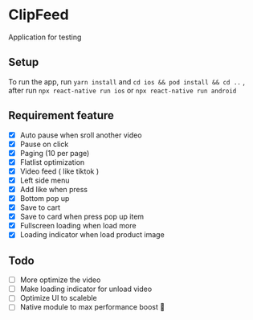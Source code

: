 # ClipFeed
 
 Application for testing


 
## Setup


To run the app, run `yarn install` and `cd ios && pod install && cd ..` , after run `npx react-native run ios` or `npx react-native run android`

## Requirement feature 

 - [x] Auto pause when sroll another video
 - [x] Pause on click
 - [x] Paging (10 per page)
 - [x] Flatlist optimization
 - [x] Video feed ( like tiktok )
 - [x] Left side menu
 - [x] Add like when press
 - [x] Bottom pop up
 - [x] Save to cart
 - [x] Save to card when press pop up item  
 - [x] Fullscreen loading when load more
 - [x] Loading indicator when load product image
## Todo
- [ ] More optimize the video
- [ ] Make loading indicator for unload video
- [ ] Optimize UI to scaleble
- [ ] Native module to max performance boost 🚀
